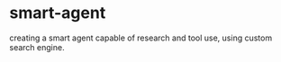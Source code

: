 # smart-agent
creating a smart agent capable of research and tool use, using custom search engine.



